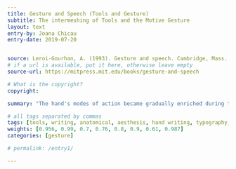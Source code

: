 ```yaml
---
title: Gesture and Speech (Tools and Gesture)
subtitle: The intermeshing of Tools and the Motive Gesture
layout: text
entry-by: Joana Chicau
entry-date: 2019-07-20


source: Leroi-Gourhan, A. (1993). Gesture and speech. Cambridge, Mass. MIT Press.
# if a url is available, put it here, otherwise leave empty
source-url: https://mitpress.mit.edu/books/gesture-and-speech

# What is the copyright?
copyright: 

summary: "The hand's modes of action became gradually enriched during the operational process in the course of human evolution. The manipulative action of the primates, in which gesture and tool form a single whole, was fo owed in the rst an ropoids by directively motive action of the hand with the hand tool separable from the motive gesture. the next stage, reached possibly before the Neolithic, gesture became annexed by the hand-operated machine, the hand merely supplying its motor impulse by indirect mobili . historic times motive force itself was transferred om the human arm, and the hand intervened only to start the motor process in animal-operated machines or mechanic machines such as mills. Finally, in the last stage, the hand is used to set off a programmed process in automatic machines that not only exteriorize tools, gestures, and mobility but whose e ect also spills over into memory and mechanical behavior."

# all tags separated by commas
tags: [tools, writing, anatomical, aesthesis, hand writing, typography, machines, gestures]
weights: [0.956, 0.99, 0.7, 0.76, 0.8, 0.9, 0.61, 0.987]
categories: [gesture]

# permalink: /entry1/

---
```


